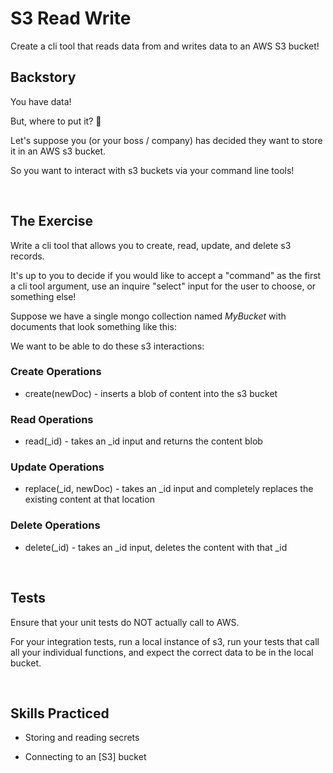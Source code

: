 # S3 Read Write
Create a cli tool that reads data from and writes data to an AWS S3 bucket!

## Backstory
You have data!

But, where to put it? 🤔

Let's suppose you (or your boss / company) has decided they want to store it in an AWS s3 bucket.

So you want to interact with s3 buckets via your command line tools! 

<br/>

## The Exercise
Write a cli tool that allows you to create, read, update, and delete s3 records.

It's up to you to decide if you would like to accept a "command" as the first a cli tool argument, use an inquire "select" input for the user to choose, or something else!

Suppose we have a single mongo collection named _MyBucket_ with documents that look something like this:

We want to be able to do these s3 interactions:

### Create Operations

- create(newDoc) - inserts a blob of content into the s3 bucket

### Read Operations

- read(_id) - takes an _id input and returns the content blob 

### Update Operations

- replace(_id, newDoc) - takes an _id input and completely replaces the existing content at that location

### Delete Operations

- delete(_id) - takes an _id input, deletes the content with that _id

<br/>

## Tests
Ensure that your unit tests do NOT actually call to AWS.

For your integration tests, run a local instance of s3, run your tests that call all your individual functions, and expect the correct data to be in the local bucket.

<br/>

## Skills Practiced

- Storing and reading secrets

- Connecting to an \[S3\] bucket

<br/>
